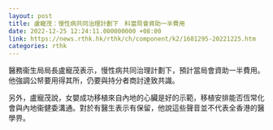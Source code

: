 ```yaml
---
layout: post
title: 盧寵茂：慢性病共同治理計劃下　料當局會資助一半費用
date: 2022-12-25 12:24:11.000000000 +08:00
link: https://news.rthk.hk/rthk/ch/component/k2/1681295-20221225.htm
categories: rthk
---
```


醫務衞生局局長盧寵茂表示，慢性病共同治理計劃下，預計當局會資助一半費用。他強調公帑要用得其所，仍要與持分者商討達致共識。

另外，盧寵茂說，女嬰成功移植來自內地的心臟是好的示範，移植安排能否恆常化會與內地衞健委溝通。對於有醫生表示有保留，他說這些聲音並不代表全香港的醫學界。
